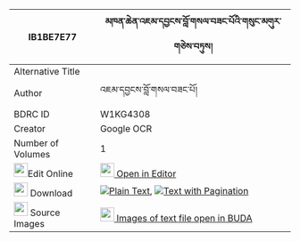 |IB1BE7E77|མཁན་ཆེན་འཇམ་དབྱངས་བློ་གསལ་བཟང་པོའི་གསུང་མགུར་གཅེས་བཏུས། 
| --- | --- 
|Alternative Title |
|Author| འཇམ་དབྱངས་བློ་གསལ་བཟང་པོ།
|BDRC ID | W1KG4308
|Creator | Google OCR
|Number of Volumes| 1
|<img width="25" src="https://img.icons8.com/color/25/000000/edit-property.png">Edit Online| [<img width="25" src="https://avatars.githubusercontent.com/u/45091458?s=200&v=4"> Open in Editor](http://editor.openpecha.org/IB1BE7E77)
|<img width="25" src="https://img.icons8.com/fluent/48/000000/download-2.png"/>  Download | [![](https://img.icons8.com/color/20/000000/txt.png)Plain Text](https://github.com/Openpecha/IB1BE7E77/releases/download/v1/khenchen_jamyang_losal_zangpo__plain_IB1BE7E77.zip), [![](https://img.icons8.com/color/20/000000/txt.png)Text with Pagination](https://github.com/Openpecha/IB1BE7E77/releases/download/v1/khenchen_jamyang_losal_zangpo__pages_IB1BE7E77.zip)
|<img width="25" src="https://img.icons8.com/plasticine/100/000000/pictures-folder.png"/>  Source Images | [<img width="25" src="https://library.bdrc.io/icons/BUDA-small.svg"> Images of text file open in BUDA](https://library.bdrc.io/show/bdr:W1KG4308)